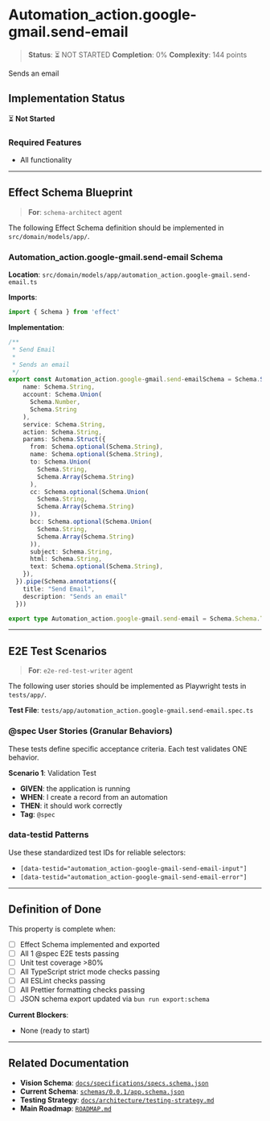 # Automation_action.google-gmail.send-email

> **Status**: ⏳ NOT STARTED
> **Completion**: 0%
> **Complexity**: 144 points

Sends an email

## Implementation Status

⏳ **Not Started**

### Required Features

- All functionality

---

## Effect Schema Blueprint

> **For**: `schema-architect` agent

The following Effect Schema definition should be implemented in `src/domain/models/app/`.

### Automation_action.google-gmail.send-email Schema

**Location**: `src/domain/models/app/automation_action.google-gmail.send-email.ts`

**Imports**:

```typescript
import { Schema } from 'effect'
```

**Implementation**:

```typescript
/**
 * Send Email
 *
 * Sends an email
 */
export const Automation_action.google-gmail.send-emailSchema = Schema.Struct({
    name: Schema.String,
    account: Schema.Union(
      Schema.Number,
      Schema.String
    ),
    service: Schema.String,
    action: Schema.String,
    params: Schema.Struct({
      from: Schema.optional(Schema.String),
      name: Schema.optional(Schema.String),
      to: Schema.Union(
        Schema.String,
        Schema.Array(Schema.String)
      ),
      cc: Schema.optional(Schema.Union(
        Schema.String,
        Schema.Array(Schema.String)
      )),
      bcc: Schema.optional(Schema.Union(
        Schema.String,
        Schema.Array(Schema.String)
      )),
      subject: Schema.String,
      html: Schema.String,
      text: Schema.optional(Schema.String),
    }),
  }).pipe(Schema.annotations({
    title: "Send Email",
    description: "Sends an email"
  }))

export type Automation_action.google-gmail.send-email = Schema.Schema.Type<typeof Automation_action.google-gmail.send-emailSchema>
```

---

## E2E Test Scenarios

> **For**: `e2e-red-test-writer` agent

The following user stories should be implemented as Playwright tests in `tests/app/`.

**Test File**: `tests/app/automation_action.google-gmail.send-email.spec.ts`

### @spec User Stories (Granular Behaviors)

These tests define specific acceptance criteria. Each test validates ONE behavior.

**Scenario 1**: Validation Test

- **GIVEN**: the application is running
- **WHEN**: I create a record from an automation
- **THEN**: it should work correctly
- **Tag**: `@spec`

### data-testid Patterns

Use these standardized test IDs for reliable selectors:

- `[data-testid="automation_action-google-gmail-send-email-input"]`
- `[data-testid="automation_action-google-gmail-send-email-error"]`

---

## Definition of Done

This property is complete when:

- [ ] Effect Schema implemented and exported
- [ ] All 1 @spec E2E tests passing
- [ ] Unit test coverage >80%
- [ ] All TypeScript strict mode checks passing
- [ ] All ESLint checks passing
- [ ] All Prettier formatting checks passing
- [ ] JSON schema export updated via `bun run export:schema`

**Current Blockers**:

- None (ready to start)

---

## Related Documentation

- **Vision Schema**: [`docs/specifications/specs.schema.json`](../specs.schema.json)
- **Current Schema**: [`schemas/0.0.1/app.schema.json`](../../schemas/0.0.1/app.schema.json)
- **Testing Strategy**: [`docs/architecture/testing-strategy.md`](../../architecture/testing-strategy.md)
- **Main Roadmap**: [`ROADMAP.md`](../../../ROADMAP.md)
